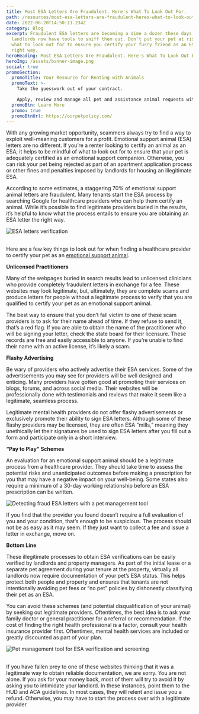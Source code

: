 ```yaml
---
title: Most ESA Letters Are Fraudulent. Here's What To Look Out For.
path: /resources/most-esa-letters-are-fraudulent-heres-what-to-look-out-for
date: 2022-06-20T14:50:11.234Z
category: Blog
excerpt: Fraudulent ESA letters are becoming a dime a dozen these days, and
  landlords now have tools to sniff them out. Don't put your pet at risk. Here's
  what to look out for to ensure you certify your furry friend as an ESA the
  right way.
heroHeading: Most ESA Letters Are Fraudulent. Here's What To Look Out For.
heroImg: /assets/banner-image.png
social: true
promoSection:
  promoTitle: Your Resource for Renting with Animals
  promoText: >-
    Take the guesswork out of your contract. 

    Apply, review and manage all pet and assistance animal requests with ease at your rental. 
  promoBtn: Learn More
  promo: true
  promoBtnUrl: https://ourpetpolicy.com/
---
```

With any growing market opportunity, scammers always try to find a way to exploit well-meaning customers for a profit. Emotional support animal (ESA) letters are no different. If you’re a renter looking to certify an animal as an ESA, it helps to be mindful of what to look out for to ensure that your pet is adequately certified as an emotional support companion. Otherwise, you can risk your pet being rejected as part of an apartment application process or other fines and penalties imposed by landlords for housing an illegitimate ESA.

According to some estimates, a staggering 70% of emotional support animal letters are fraudulent. Many tenants start the ESA process by searching Google for healthcare providers who can help them certify an animal. While it’s possible to find legitimate providers buried in the results, it’s helpful to know what the process entails to ensure you are obtaining an ESA letter the right way.

![ESA letters verification ](/assets/fraud1.png)

\
Here are a few key things to look out for when finding a healthcare provider to certify your pet as an [emotional support animal](https://ourpetpolicy.com/resources/emotional-support-animals-service-animals-and-pets-whats-the-difference/).

**Unlicensed Practitioners**

Many of the webpages buried in search results lead to unlicensed clinicians who provide completely fraudulent letters in exchange for a fee. These websites may look legitimate, but, ultimately, they are complete scams and produce letters for people without a legitimate process to verify that you are qualified to certify your pet as an emotional support animal. 

The best way to ensure that you don’t fall victim to one of these scam providers is to ask for their name ahead of time. If they refuse to send it, that’s a red flag. If you are able to obtain the name of the practitioner who will be signing your letter, check the state board for their licensure. These records are free and easily accessible to anyone. If you’re unable to find their name with an active license, it’s likely a scam.

**Flashy Advertising**

Be wary of providers who actively advertise their ESA services. Some of the advertisements you may see for providers will be well designed and enticing. Many providers have gotten good at promoting their services on blogs, forums, and across social media. Their websites will be professionally done with testimonials and reviews that make it seem like a legitimate, seamless process. 

Legitimate mental health providers do not offer flashy advertisements or exclusively promote their ability to sign ESA letters. Although some of these flashy providers may be licensed, they are often ESA “mills,” meaning they unethically let their signatures be used to sign ESA letters after you fill out a form and participate only in a short interview. 

**“Pay to Play” Schemes**

An evaluation for an emotional support animal should be a legitimate process from a healthcare provider. They should take time to assess the potential risks and unanticipated outcomes before making a prescription for you that may have a negative impact on your well-being. Some states also require a minimum of a 30-day working relationship before an ESA prescription can be written. 

![Detecting fraud ESA letters with a pet management tool](/assets/fraud2.png)

If you find that the provider you found doesn’t require a full evaluation of you and your condition, that’s enough to be suspicious. The process should not be as easy as it may seem. If they just want to collect a fee and issue a letter in exchange, move on.

**Bottom Line**

These illegitimate processes to obtain ESA verifications can be easily verified by landlords and property managers. As part of the initial lease or a separate pet agreement during your tenure at the property, virtually all landlords now require documentation of your pet’s ESA status. This helps protect both people and property and ensures that tenants are not intentionally avoiding pet fees or “no pet” policies by dishonestly classifying their pet as an ESA.

You can avoid these schemes (and potential disqualification of your animal) by seeking out legitimate providers. Oftentimes, the best idea is to ask your family doctor or general practitioner for a referral or recommendation. If the cost of finding the right health professional is a factor, consult your health insurance provider first. Oftentimes, mental health services are included or greatly discounted as part of your plan.

![Pet management tool for ESA verification and screening](/assets/fraud4.png)

\
If you have fallen prey to one of these websites thinking that it was a legitimate way to obtain reliable documentation, we are sorry. You are not alone. If you ask for your money back, most of them will try to avoid it by asking you to intimidate your landlord. In these instances, point them to the HUD and ACA guidelines. In most cases, they will relent and issue you a refund. Otherwise, you may have to start the process over with a legitimate provider.